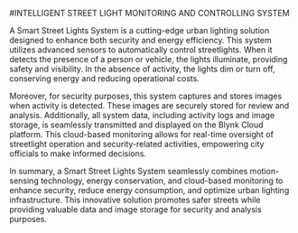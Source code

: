 #INTELLIGENT STREET LIGHT MONITORING AND CONTROLLING SYSTEM

A Smart Street Lights System is a cutting-edge urban lighting solution designed to enhance both security and energy efficiency. This system utilizes advanced sensors to automatically control streetlights. When it detects the presence of a person or vehicle, the lights illuminate, providing safety and visibility. In the absence of activity, the lights dim or turn off, conserving energy and reducing operational costs.

Moreover, for security purposes, this system captures and stores images when activity is detected. These images are securely stored for review and analysis. Additionally, all system data, including activity logs and image storage, is seamlessly transmitted and displayed on the Blynk Cloud platform. This cloud-based monitoring allows for real-time oversight of streetlight operation and security-related activities, empowering city officials to make informed decisions.

In summary, a Smart Street Lights System seamlessly combines motion-sensing technology, energy conservation, and cloud-based monitoring to enhance security, reduce energy consumption, and optimize urban lighting infrastructure. This innovative solution promotes safer streets while providing valuable data and image storage for security and analysis purposes.
